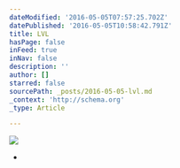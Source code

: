 ```yaml
---
dateModified: '2016-05-05T07:57:25.702Z'
datePublished: '2016-05-05T10:58:42.791Z'
title: LVL
hasPage: false
inFeed: true
inNav: false
description: ''
author: []
starred: false
sourcePath: _posts/2016-05-05-lvl.md
_context: 'http://schema.org'
_type: Article

---
```

![](https://the-grid-user-content.s3-us-west-2.amazonaws.com/de23564b-0d02-4707-957f-918f3d633d5d.jpg)

*